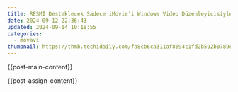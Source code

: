 ```yaml
---
title: RESMİ Desteklecek Sadece iMovie'i Windows Video Düzenleyicisiyle Uygulamak Paylaşan Müdahalesinde Çeşitlendirilemeli
date: 2024-09-12 22:36:43
updated: 2024-09-14 10:18:55
categories:
  - movavi
thumbnail: https://thmb.techidaily.com/fa8cb6ca311af8694c1fd2b592b0789e69f6337924778efc705315343e4f909c.jpg
---
```


{{post-main-content}}

<ins class="adsbygoogle"
     style="display:block"
     data-ad-format="autorelaxed"
     data-ad-client="ca-pub-7571918770474297"
     data-ad-slot="1223367746"></ins>

{{post-assign-content}}

<ins class="adsbygoogle"
     style="display:block"
     data-ad-client="ca-pub-7571918770474297"
     data-ad-slot="8358498916"
     data-ad-format="auto"
     data-full-width-responsive="true"></ins>
